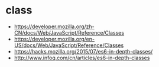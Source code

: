 # class

* https://developer.mozilla.org/zh-CN/docs/Web/JavaScript/Reference/Classes
* https://developer.mozilla.org/en-US/docs/Web/JavaScript/Reference/Classes
* https://hacks.mozilla.org/2015/07/es6-in-depth-classes/
* http://www.infoq.com/cn/articles/es6-in-depth-classes